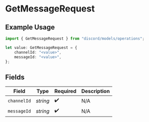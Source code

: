 # GetMessageRequest

## Example Usage

```typescript
import { GetMessageRequest } from "discord/models/operations";

let value: GetMessageRequest = {
    channelId: "<value>",
    messageId: "<value>",
};
```

## Fields

| Field              | Type               | Required           | Description        |
| ------------------ | ------------------ | ------------------ | ------------------ |
| `channelId`        | *string*           | :heavy_check_mark: | N/A                |
| `messageId`        | *string*           | :heavy_check_mark: | N/A                |